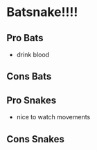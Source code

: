 # Batsnake!!!!

## Pro Bats
- drink blood


## Cons Bats



## Pro Snakes
- nice to watch movements

## Cons Snakes
